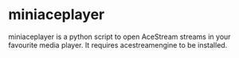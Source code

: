 miniaceplayer
=============

miniaceplayer is a python script to open AceStream streams in your favourite media player. It requires acestreamengine to be installed.
